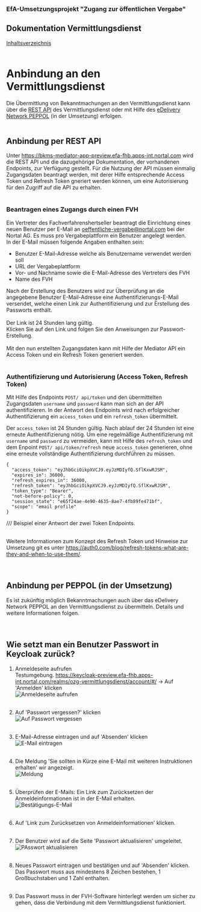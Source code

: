 ### EfA-Umsetzungsprojekt "Zugang zur öffentlichen Vergabe"
## Dokumentation Vermittlungsdienst
[Inhaltsverzeichnis](/documentation/documentation.md)
<br><br>

# Anbindung an den Vermittlungsdienst
Die Übermittlung von Bekanntmachungen an den Vermittlungsdienst kann über die [REST API](#anbindung-per-rest-api) des Vermittlungsdienst oder mit Hilfe des [eDelivery Network PEPPOL](#anbindung-per-peppol-in-der-umsetzung) (in der Umsetzung) erfolgen.
<br><br>

## Anbindung per REST API
Unter https://bkms-mediator-app-preview.efa-fhb.apps-int.nortal.com wird die REST API und die dazugehörige Dokumentation, der vorhandenen Endpoints, zur Verfügung gestellt.
Für die Nutzung der API müssen einmalig Zugangsdaten beantragt werden, mit derer Hilfe entsprechende Access Token und Refresh Token gneriert werden können, um eine Autorisierung für den Zugriff auf die API zu erhalten.
<br><br>

### Beantragen eines Zugangs durch einen FVH
Ein Vertreter des Fachverfahrenshertseller beantragt die Einrichtung eines neuen Benutzer per E-Mail an oeffentliche-vergabe@nortal.com bei der Nortal AG. Es muss pro Vergabeplattform ein Benutzer angelegt werden.<br>
In der E-Mail müssen folgende Angaben enthalten sein:

- Benutzer E-Mail-Adresse welche als Benutzername verwendet werden soll
- URL der Vergabeplattform
- Vor- und Nachname sowie die E-Mail-Adresse des Vertreters des FVH
- Name des FVH

Nach der Erstellung des Benutzers wird zur Überprüfung an die angegebene Benutzer E-Mail-Adresse eine Authentifizierungs-E-Mail versendet, welche einen Link zur Authentifizierung und zur Erstellung des Passworts enthält.
<br><br>
Der Link ist 24 Stunden lang gültig.<br>
Klicken Sie auf den Link und folgen Sie den Anweisungen zur Passwort-Erstellung.
<br><br>
Mit den nun erstellten Zugangsdaten kann mit Hilfe der Mediator API ein Access Token und ein Refresh Token generiert werden.
<br><br>

### Authentifizierung und Autorisierung (Access Token, Refresh Token)
Mit Hilfe des Endpoints `POST/ api/token` und den übermittelten Zugangsdaten `username` und `password` kann man sich an der API authentifizieren. In der Antwort des Endpoints wird nach erfolgreicher Authentifizierung ein `access_token` und ein `refresh_token` übermittelt.

Der `access_token` ist 24 Stunden gültig. Nach ablauf der 24 Stunden ist eine erneute Authentifizierung nötig. Um eine regelmäßige Authentifizierung mit `username` und `password` zu vermeiden, kann mit Hilfe des `refresh_token` und dem Enpoint `POST/ api/token/refresh` neue `access_token` generieren, ohne eine erneute vollständige Authentifizierung durchführen zu müssen.

```
{
  "access_token": "eyJhbGciOikpXVCJ9.eyJzMDIyfQ.SflKxwRJSM",
  "expires_in": 36000,
  "refresh_expires_in": 36000,
  "refresh_token": "eyJhbGciOikpXVCJ9.eyJzMDIyfQ.SflKxwRJSM",
  "token_type": "Bearer",
  "not-before-policy": 0,
  "session_state": "e65f24ae-4e90-4635-8ae7-4fb89fe471bf",
  "scope": "email profile"
}
```
/// Beispiel einer Antwort der zwei Token Endpoints.
<br><br>

Weitere Informationen zum Konzept des Refresh Token und Hinweise zur Umsetzung git es unter https://auth0.com/blog/refresh-tokens-what-are-they-and-when-to-use-them/.
<br><br><br>


## Anbindung per PEPPOL (in der Umsetzung)
Es ist zukünftig möglich Bekanntmachungen auch über das eDelivery Network PEPPOL an den Vermittlungsdienst zu übermitteln. Details und weitere Informationen folgen. 
<br><br><br>



## Wie setzt man ein Benutzer Passwort in Keycloak zurück?
1. Anmeldeseite aufrufen<br>
Testumgebung. https://keycloak-preview.efa-fhb.apps-int.nortal.com/realms/ozg-vermittlungsdienst/account/#/ → Auf 'Anmelden' klicken<br>
![Anmeldeseite aufrufen](images/kc_anmeldeseite.png)
<br><br>

2. Auf 'Passwort vergessen?' klicken<br>
![Auf Passwort vergessen](images/kc_login.png)
<br><br>

3. E-Mail-Adresse eintragen und auf 'Absenden' klicken<br>
![E-Mail eintragen](images/kc_passwort_vergessen.png)
<br><br>

4. Die Meldung 'Sie sollten in Kürze eine E-Mail mit weiteren Instruktionen erhalten' wir angezeigt.<br>
![Meldung](images/kc_nachricht_best%C3%A4tigungsemail.png)
<br><br>

5. Überprüfen der E-Mails: Ein Link zum Zurücksetzen der Anmeldeinformationen ist in der E-Mail erhalten.<br>
![Bestätigungs-E-Mail](images/e-mail_passwort_zuruecksetzen.png)
<br><br>

6. Auf 'Link zum Zurücksetzen von Anmeldeinformationen' klicken.
<br><br>

7. Der Benutzer wird auf die Seite 'Passwort aktualisieren' umgeleitet.<br>
![PAsswort aktualisieren](images/kc_passwort_aktualisieren.png)
<br><br>

8. Neues Passwort eintragen und bestätigen und auf 'Absenden' klicken.<br>
Das Passwort muss aus mindestens 8 Zeichen bestehen, 1 Großbuchstaben und 1 Zahl enthalten.
<br><br>

9. Das Passwort muss in der FVH-Software hinterlegt werden um sicher zu gehen, dass die Verbindung mit dem Vermittlungsdienst funktioniert.